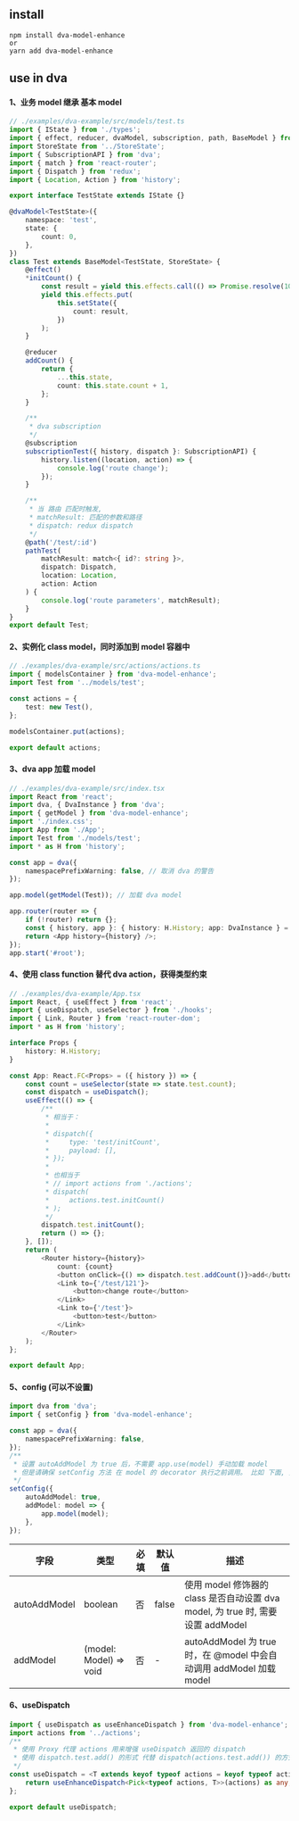 ## install

```
npm install dva-model-enhance
or
yarn add dva-model-enhance
```

## use in dva

#### 1、业务 model 继承 基本 model

```ts
// ./examples/dva-example/src/models/test.ts
import { IState } from './types';
import { effect, reducer, dvaModel, subscription, path, BaseModel } from 'dva-model-enhance';
import StoreState from '../StoreState';
import { SubscriptionAPI } from 'dva';
import { match } from 'react-router';
import { Dispatch } from 'redux';
import { Location, Action } from 'history';

export interface TestState extends IState {}

@dvaModel<TestState>({
    namespace: 'test',
    state: {
        count: 0,
    },
})
class Test extends BaseModel<TestState, StoreState> {
    @effect()
    *initCount() {
        const result = yield this.effects.call(() => Promise.resolve(100));
        yield this.effects.put(
            this.setState({
                count: result,
            })
        );
    }

    @reducer
    addCount() {
        return {
            ...this.state,
            count: this.state.count + 1,
        };
    }

    /**
     * dva subscription
     */
    @subscription
    subscriptionTest({ history, dispatch }: SubscriptionAPI) {
        history.listen((location, action) => {
            console.log('route change');
        });
    }

    /**
     * 当 路由 匹配时触发,
     * matchResult: 匹配的参数和路径
     * dispatch: redux dispatch
     */
    @path('/test/:id')
    pathTest(
        matchResult: match<{ id?: string }>,
        dispatch: Dispatch,
        location: Location,
        action: Action
    ) {
        console.log('route parameters', matchResult);
    }
}
export default Test;
```

#### 2、实例化 class model，同时添加到 model 容器中

```ts
// ./examples/dva-example/src/actions/actions.ts
import { modelsContainer } from 'dva-model-enhance';
import Test from '../models/test';

const actions = {
    test: new Test(),
};

modelsContainer.put(actions);

export default actions;
```

#### 3、dva app 加载 model

```ts
// ./examples/dva-example/src/index.tsx
import React from 'react';
import dva, { DvaInstance } from 'dva';
import { getModel } from 'dva-model-enhance';
import './index.css';
import App from './App';
import Test from './models/test';
import * as H from 'history';

const app = dva({
    namespacePrefixWarning: false, // 取消 dva 的警告
});

app.model(getModel(Test)); // 加载 dva model

app.router(router => {
    if (!router) return {};
    const { history, app }: { history: H.History; app: DvaInstance } = router;
    return <App history={history} />;
});
app.start('#root');
```

#### 4、使用 class function 替代 dva action，获得类型约束

```ts
// ./examples/dva-example/App.tsx
import React, { useEffect } from 'react';
import { useDispatch, useSelector } from './hooks';
import { Link, Router } from 'react-router-dom';
import * as H from 'history';

interface Props {
    history: H.History;
}

const App: React.FC<Props> = ({ history }) => {
    const count = useSelector(state => state.test.count);
    const dispatch = useDispatch();
    useEffect(() => {
        /**
         * 相当于：
         *
         * dispatch({
         *     type: 'test/initCount',
         *     payload: [],
         * });
         *
         * 也相当于
         * // import actions from './actions';
         * dispatch(
         *     actions.test.initCount()
         * );
         */
        dispatch.test.initCount();
        return () => {};
    }, []);
    return (
        <Router history={history}>
            count: {count}
            <button onClick={() => dispatch.test.addCount()}>add</button>
            <Link to={'/test/121'}>
                <button>change route</button>
            </Link>
            <Link to={'/test'}>
                <button>test</button>
            </Link>
        </Router>
    );
};

export default App;
```

#### 5、config (可以不设置)

```ts
import dva from 'dva';
import { setConfig } from 'dva-model-enhance';

const app = dva({
    namespacePrefixWarning: false,
});
/**
 * 设置 autoAddModel 为 true 后，不需要 app.use(model) 手动加载 model
 * 但是请确保 setConfig 方法 在 model 的 decorator 执行之前调用。 比如 下面, 延迟 加载 "./App" 与 "./actions"
 */
setConfig({
    autoAddModel: true,
    addModel: model => {
        app.model(model);
    },
});
```

| 字段         | 类型                   | 必填 | 默认值 | 描述                                                                            |
| ------------ | ---------------------- | ---- | ------ | ------------------------------------------------------------------------------- |
| autoAddModel | boolean                | 否   | false  | 使用 model 修饰器的 class 是否自动设置 dva model, 为 true 时, 需要设置 addModel |
| addModel     | (model: Model) => void | 否   | -      | autoAddModel 为 true 时，在 @model 中会自动调用 addModel 加载 model             |

#### 6、useDispatch

```ts
import { useDispatch as useEnhanceDispatch } from 'dva-model-enhance';
import actions from '../actions';
/**
 * 使用 Proxy 代理 actions 用来增强 useDispatch 返回的 dispatch
 * 使用 dispatch.test.add() 的形式 代替 dispatch(actions.test.add()) 的方式来调用;
 */
const useDispatch = <T extends keyof typeof actions = keyof typeof actions>() => {
    return useEnhanceDispatch<Pick<typeof actions, T>>(actions) as any;
};

export default useDispatch;
```
